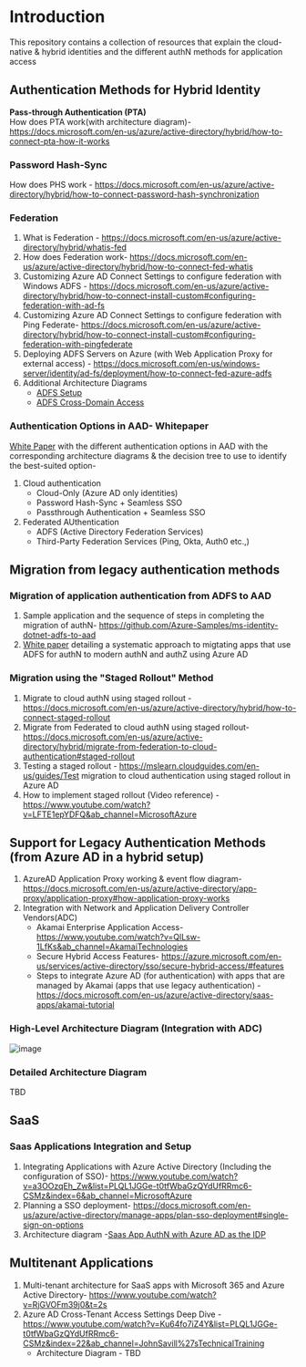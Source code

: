 # Introduction
This repository contains a collection of resources that explain the cloud-native &amp; hybrid identities and the different authN methods for application access

## Authentication Methods for Hybrid Identity
**Pass-through Authentication (PTA)**  
How does PTA work(with architecture diagram)- https://docs.microsoft.com/en-us/azure/active-directory/hybrid/how-to-connect-pta-how-it-works  

### Password Hash-Sync
How does PHS work - https://docs.microsoft.com/en-us/azure/active-directory/hybrid/how-to-connect-password-hash-synchronization

### Federation
1. What is Federation - https://docs.microsoft.com/en-us/azure/active-directory/hybrid/whatis-fed  
2. How does Federation work- https://docs.microsoft.com/en-us/azure/active-directory/hybrid/how-to-connect-fed-whatis  
3. Customizing Azure AD Connect Settings to configure federation with Windows ADFS - https://docs.microsoft.com/en-us/azure/active-directory/hybrid/how-to-connect-install-custom#configuring-federation-with-ad-fs  
4. Customizing Azure AD Connect Settings to configure federation with Ping Federate- https://docs.microsoft.com/en-us/azure/active-directory/hybrid/how-to-connect-install-custom#configuring-federation-with-pingfederate  
5. Deploying ADFS Servers on Azure (with Web Application Proxy for external access) - https://docs.microsoft.com/en-us/windows-server/identity/ad-fs/deployment/how-to-connect-fed-azure-adfs
6. Additional Architecture Diagrams
   - [ADFS Setup](ArchitectureDiagrams/On-PremiseADFSAuthN-Setup.png)
   - [ADFS Cross-Domain Access](ArchitectureDiagrams/On-PremiseADFS-CrossDomainAccess-AuthN.png)

### Authentication Options in AAD- Whitepaper
[White Paper](IdentityAuthenticationOptions-WhitePaper/IdentityAuthenticationOptions.pdf) with the different authentication options in AAD with the corresponding architecture diagrams & the decision tree to use to identify the best-suited option- 
1. Cloud authentication
   - Cloud-Only (Azure AD only identities)
   - Password Hash-Sync + Seamless SSO 
   - Passthrough Authentication + Seamless SSO
2. Federated AUthentication
   - ADFS (Active Directory Federation Services)
   - Third-Party Federation Services (Ping, Okta, Auth0 etc.,)

## Migration from legacy authentication methods 

### Migration of application authentication from ADFS to AAD
1. Sample application and the sequence of steps in completing the migration of authN- https://github.com/Azure-Samples/ms-identity-dotnet-adfs-to-aad
2. [White paper](Migration/ADFSToAzureAD/MigratingApplicationAuthenticationtoAzureActiveDirectory.pdf) detailing a systematic approach to migtating apps that use ADFS for authN to modern authN and authZ using Azure AD

### Migration using the "Staged Rollout" Method
1. Migrate to cloud authN using staged rollout - https://docs.microsoft.com/en-us/azure/active-directory/hybrid/how-to-connect-staged-rollout
2. Migrate from Federated to cloud authN using staged rollout- https://docs.microsoft.com/en-us/azure/active-directory/hybrid/migrate-from-federation-to-cloud-authentication#staged-rollout
3. Testing a staged rollout - https://mslearn.cloudguides.com/en-us/guides/Test migration to cloud authentication using staged rollout in Azure AD
4. How to implement staged rollout (Video reference) - https://www.youtube.com/watch?v=LFTE1epYDFQ&ab_channel=MicrosoftAzure

## Support for Legacy Authentication Methods (from Azure AD in a hybrid setup)
1. AzureAD Application Proxy working & event flow diagram- https://docs.microsoft.com/en-us/azure/active-directory/app-proxy/application-proxy#how-application-proxy-works
2. Integration with Network and Application Delivery Controller Vendors(ADC)
   - Akamai Enterprise Application Access- https://www.youtube.com/watch?v=QlLsw-1LfKs&ab_channel=AkamaiTechnologies
   - Secure Hybrid Access Features- https://azure.microsoft.com/en-us/services/active-directory/sso/secure-hybrid-access/#features
   - Steps to integrate Azure AD (for authentication) with apps that are managed by Akamai (apps that use legacy authentication) -https://docs.microsoft.com/en-us/azure/active-directory/saas-apps/akamai-tutorial

### High-Level Architecture Diagram (Integration with ADC)
![image](https://user-images.githubusercontent.com/13979783/160269354-cb842013-ffad-4def-a2b8-98919ba1c8f1.png)
### Detailed Architecture Diagram 
TBD


## SaaS
### Saas Applications Integration and Setup
1. Integrating Applications with Azure Active Directory (Including the configuration of SSO)- https://www.youtube.com/watch?v=a3OOzqEh_Zw&list=PLQL1JGGe-t0tfWbaGzQYdUfRRmc6-CSMz&index=6&ab_channel=MicrosoftAzure
2. Planning a SSO deployment- https://docs.microsoft.com/en-us/azure/active-directory/manage-apps/plan-sso-deployment#single-sign-on-options
3. Architecture diagram -[Saas App AuthN with Azure AD as the IDP](ArchitectureDiagrams/SaaSApps-AuthN-AzureADasIDP-Anatomy.png) 

## Multitenant Applications
1. Multi-tenant architecture for SaaS apps with Microsoft 365 and Azure Active Directory- https://www.youtube.com/watch?v=RjGVOFm39j0&t=2s
2. Azure AD Cross-Tenant Access Settings Deep Dive - https://www.youtube.com/watch?v=Ku64fo7iZ4Y&list=PLQL1JGGe-t0tfWbaGzQYdUfRRmc6-CSMz&index=22&ab_channel=JohnSavill%27sTechnicalTraining
   - Architecture Diagram - TBD

